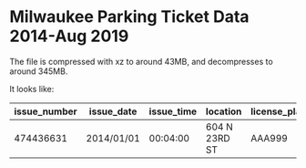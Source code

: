 # Milwaukee Parking Ticket Data 2014-Aug 2019

The file is compressed with xz to around 43MB, and decompresses to around 345MB.

It looks like:

| issue\_number | issue\_date | issue\_time | location      | license\_plate | license\_plate\_state | make | violation\_code | violation\_description                 | fine |
|---------------|-------------|-------------|---------------|----------------|-----------------------|------|-----------------|----------------------------------------|------|
| 474436631     | 2014/01/01  | 00:04:00    | 604 N 23RD ST | AAA999         | WI                    | HOND | 720             | PARKED WITHIN 10 FEET OF FIRE HYDRANT  | 30   |
